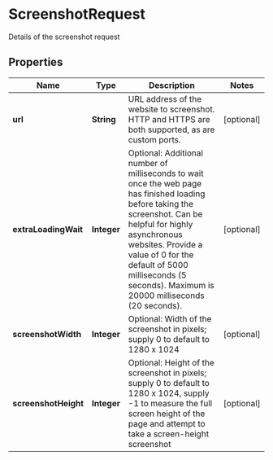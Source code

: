 

# ScreenshotRequest

Details of the screenshot request

## Properties

| Name | Type | Description | Notes |
|------------ | ------------- | ------------- | -------------|
|**url** | **String** | URL address of the website to screenshot.  HTTP and HTTPS are both supported, as are custom ports. |  [optional] |
|**extraLoadingWait** | **Integer** | Optional: Additional number of milliseconds to wait once the web page has finished loading before taking the screenshot.  Can be helpful for highly asynchronous websites.  Provide a value of 0 for the default of 5000 milliseconds (5 seconds). Maximum is 20000 milliseconds (20 seconds). |  [optional] |
|**screenshotWidth** | **Integer** | Optional: Width of the screenshot in pixels; supply 0 to default to 1280 x 1024 |  [optional] |
|**screenshotHeight** | **Integer** | Optional: Height of the screenshot in pixels; supply 0 to default to 1280 x 1024, supply -1 to measure the full screen height of the page and attempt to take a screen-height screenshot |  [optional] |



